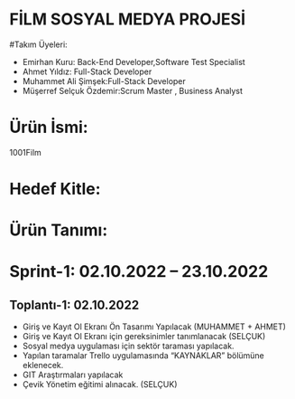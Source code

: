 
# FİLM SOSYAL MEDYA PROJESİ
#Takım Üyeleri:
* Emirhan Kuru: Back-End Developer,Software Test Specialist
* Ahmet Yıldız: Full-Stack Developer
* Muhammet Ali Şimşek:Full-Stack Developer
* Müşerref Selçuk Özdemir:Scrum Master , Business Analyst

# Ürün İsmi:
1001Film

# Hedef Kitle:

# Ürün Tanımı:

# Sprint-1: 02.10.2022 – 23.10.2022


## Toplantı-1: 02.10.2022

* Giriş ve Kayıt Ol Ekranı Ön Tasarımı Yapılacak (MUHAMMET + AHMET)
* Giriş ve Kayıt Ol Ekranı için gereksinimler tanımlanacak (SELÇUK)
* Sosyal medya uygulaması için sektör taraması yapılacak.
* Yapılan taramalar Trello uygulamasında “KAYNAKLAR” bölümüne eklenecek. 		
* GIT Araştırmaları yapılacak
* Çevik Yönetim eğitimi alınacak. (SELÇUK)






